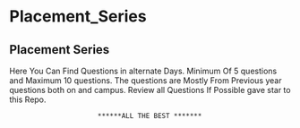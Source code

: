 # Placement_Series

## Placement Series
Here You Can Find Questions in alternate Days. Minimum Of 5 questions and Maximum 10 questions.
The questions are Mostly From Previous year questions both on and campus.
Review all Questions If Possible gave star to this Repo.

                          ******ALL THE BEST *******
